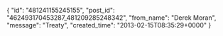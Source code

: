  {
   "id": "481241155245155",
   "post_id": "462493170453287_481209285248342",
   "from_name": "Derek Moran",
   "message": "Treaty",
   "created_time": "2013-02-15T08:35:29+0000"
 }
